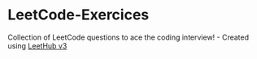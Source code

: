 # LeetCode-Exercices
Collection of LeetCode questions to ace the coding interview! - Created using [LeetHub v3](https://github.com/raphaelheinz/LeetHub-3.0)
